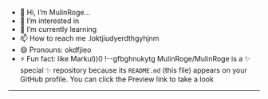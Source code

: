 - 👋 Hi, I’m MulinRoge...
- 👀 I’m interested in 
- 🌱 I’m currently learning
- 📫 How to reach me .loktjiudyerdthgyhjnm
- 😄 Pronouns: okdfjieo
- ⚡ Fun fact: like Markul))0
!--gfbghnukytg
MulinRoge/MulinRoge is a ✨ special ✨ repository because its `README.md` (this file) appears on your GitHub profile.
You can click the Preview link to take a look 
---

